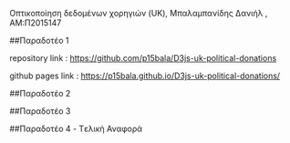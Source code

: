 Οπτικοποίηση δεδομένων χορηγιών (UK), Μπαλαμπανίδης Δανιήλ , ΑΜ:Π2015147

##Παραδοτέο 1 

repository link : https://github.com/p15bala/D3js-uk-political-donations

github pages link : https://p15bala.github.io/D3js-uk-political-donations/
 

##Παραδοτέο 2



##Παραδοτέο 3



##Παραδοτέο 4 - Tελική Αναφορά
